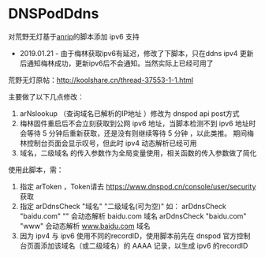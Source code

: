 # DNSPodDdns

对荒野无灯基于[anrip](https://github.com/anrip/ArDNSPod)的脚本添加 ipv6 支持
* 2019.01.21 - 由于梅林获取ipv6有延迟，修改了下脚本，只在ddns ipv4 更新后通知梅林成功，更新ipv6后不会通知。当然实际上已经可用了

荒野无灯原帖：http://koolshare.cn/thread-37553-1-1.html

主要做了以下几点修改：
1. arNslookup （查询域名已解析的IP地址 ）修改为 dnspod api post方式
2. 梅林固件重启后不会立刻获取到公网 ipv6 地址，当脚本检测不到 ipv6 地址时会等待 5 分钟后重新获取，还是没有则继续等待 5 分钟 ，以此类推。 期间梅林控制台页面会显示叹号，但此时 ipv4 动态解析已经可用 
3. 域名，二级域名 的传入参数作为全局变量使用，相关函数的传入参数做了简化

使用此脚本，需：
1. 指定 arToken ，Token请去 https://www.dnspod.cn/console/user/security 获取
2. 指定 arDdnsCheck "域名" "二级域名(可为空)" 如：
arDdnsCheck "baidu.com" ""  会动态解析 baidu.com 域名
arDdnsCheck "baidu.com" "www"  会动态解析 www.baidu.com 域名
3. 因为 ipv4 与 ipv6 使用不同的recordID，使用脚本前先在 dnspod 官方控制台页面添加该域名（或二级域名）的 AAAA 记录，以生成 ipv6 的recordID
